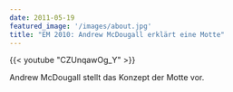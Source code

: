 ```yaml
---
date: 2011-05-19
featured_image: '/images/about.jpg'
title: "EM 2010: Andrew McDougall erklärt eine Motte"
---
```


{{< youtube "CZUnqawOg_Y" >}}

Andrew McDougall stellt das Konzept der Motte vor.

